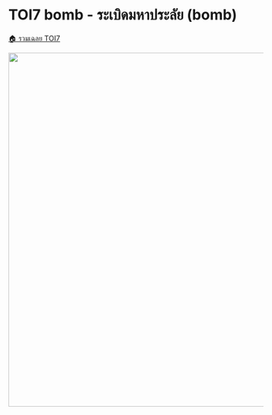 <!-- @codegen_problem begin -->
# TOI7 bomb - ระเบิดมหาประลัย (bomb)

[🏠 รวมเฉลย TOI7](../)

<img width="700" src="https://github.com/krist7599555/toi/assets/19445033/80c80822-7583-4bcd-a705-dae3eacdee85" />
<!-- @codegen_problem end -->
